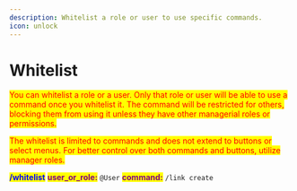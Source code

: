 ```yaml
---
description: Whitelist a role or user to use specific commands.
icon: unlock
---
```


# Whitelist

<mark style="color:red;">You can whitelist a role or a user. Only that role or user will be able to use a command once you whitelist it. The command will be restricted for others, blocking them from using it unless they have other managerial roles or permissions.</mark>

<mark style="color:red;">The whitelist is limited to commands and does not extend to buttons or select menus. For better control over both commands and buttons, utilize manager roles.</mark>

<mark style="color:blue;">**/whitelist**</mark> <mark style="color:purple;">**user\_or\_role:**</mark> `@User` <mark style="color:purple;">**command:**</mark> `/link create`
